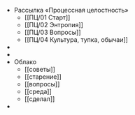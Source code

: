 - Рассылка «Процессная целостность»
	- [[ПЦ/01 Старт]]
	- [[ПЦ/02 Энтропия]]
	- [[ПЦ/03 Вопросы]]
	- [[ПЦ/04 Культура, тупка, обычаи]]
-
-
- Облако
	- [[советы]]
	- [[старение]]
	- [[вопросы]]
	- [[среда]]
	- [[сделал]]
-